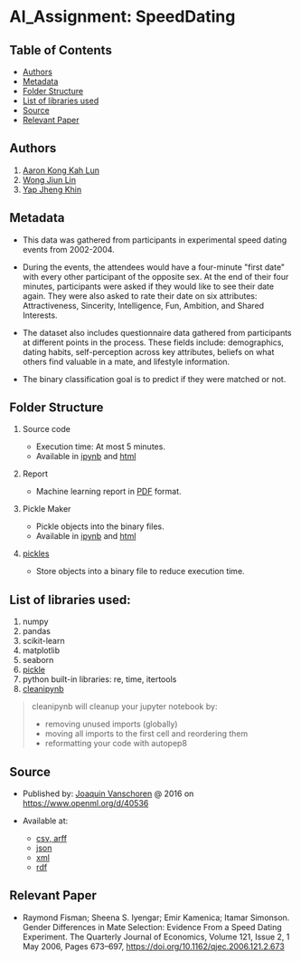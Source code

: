 # AI_Assignment: SpeedDating

## Table of Contents
* [Authors](#Authors)
* [Metadata](#Metadata)
* [Folder Structure](#Folder-Structure)
* [List of libraries used](#List-of-libraries-used)
* [Source](#Source)
* [Relevant Paper](#Relevant-Paper)

## Authors
1. [Aaron Kong Kah Lun](https://github.com/TheAEROn)
2. [Wong Jiun Lin](https://github.com/WongJiunLin)
3. [Yap Jheng Khin](https://github.com/polarBearYap)

## Metadata

* This data was gathered from participants in experimental speed dating events from 2002-2004.

* During the events, the attendees would have a four-minute "first date" with every other participant of the opposite sex. At the end of their four minutes, participants were asked if they would like to see their date again. They were also asked to rate their date on six attributes: Attractiveness, Sincerity, Intelligence, Fun, Ambition, and Shared Interests.

* The dataset also includes questionnaire data gathered from participants at different points in the process. These fields include: demographics, dating habits, self-perception across key attributes, beliefs on what others find valuable in a mate, and lifestyle information.

* The binary classification goal is to predict if they were matched or not.

## Folder Structure

1. Source code
   * Execution time: At most 5 minutes.
   * Available in [ipynb](source_code/python/source_code.ipynb) and [html](source_code/html/ml_report/ml_report.html)

2. Report
   * Machine learning report in [PDF](report/report.pdf) format.

3. Pickle Maker
   * Pickle objects into the binary files.
   * Available in [ipynb](source_code/python/make_pickle.ipynb) and [html](source_code/html/make_pickle.html)
   
4. [pickles](pickles)
   * Store objects into a binary file to reduce execution time.

## List of libraries used:
1. numpy
2. pandas
3. scikit-learn
4. matplotlib
5. seaborn
6. [pickle](https://docs.python.org/3/library/pickle.html)
7. python built-in libraries: re, time, itertools
8. [cleanipynb](https://pypi.org/project/cleanipynb)

> cleanipynb will cleanup your jupyter notebook by:
> - removing unused imports (globally)
> - moving all imports to the first cell and reordering them
> - reformatting your code with autopep8

## Source
* Published by: [Joaquin Vanschoren](https://www.openml.org/u/2) @ 2016 on https://www.openml.org/d/40536
   
* Available at:
  - [csv, arff](https://www.openml.org/data/get_csv/13153954/speeddating.arff)
  - [json](https://www.openml.org/d/40536/json)
  - [xml](https://www.openml.org/api/v1/data/40536)
  - [rdf](https://www.openml.org/d/40536/rdf)

## Relevant Paper
   * Raymond Fisman; Sheena S. Iyengar; Emir Kamenica; Itamar Simonson. Gender Differences in Mate Selection: Evidence From a Speed Dating Experiment.
   The Quarterly Journal of Economics, Volume 121, Issue 2, 1 May 2006, Pages 673–697, https://doi.org/10.1162/qjec.2006.121.2.673
